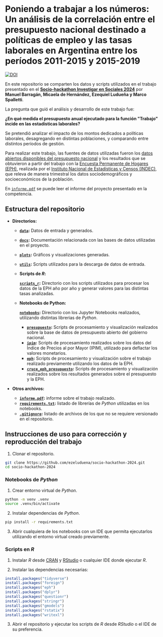 # Poniendo a trabajar a los números: Un análisis de la correlación entre el presupuesto nacional destinado a políticas de empleo y las tasas laborales en Argentina entre los períodos 2011-2015 y 2015-2019

[![DOI](https://zenodo.org/badge/867894144.svg)](https://doi.org/10.5281/zenodo.15203919)

En este repositorio se comparten los datos y scripts utilizados en el trabajo presentado en el **[Socio-hackathon Investigar en Sociales 2024](https://sociales.unc.edu.ar/content/todav-est-s-tiempo-de-presentarte-en-el-i-socio-hackathon-investigar-en-sociales-2024-la)** por **Manuel Barragán, Micaela de Hernández, Ezequiel Ludueña y Marco Spalletti**.

La pregunta que guió el análisis y desarrollo de este trabajo fue:

**¿En qué medida el presupuesto anual ejecutado para la función "Trabajo" incide en las estadísticas laborales?**

Se pretendió analizar el impacto de los montos dedicados a políticas laborales, desagregando en distintas poblaciones, y comparando entre distintos períodos de gestión.

Para realizar este trabajo, las fuentes de datos utilizadas fueron los [datos abiertos disponibles del presupuesto nacional](https://www.presupuestoabierto.gob.ar/sici/datos-abiertos) y los resultados que se obtuvieron a partir del trabajo con la [Encuesta Permanente de Hogares (EPH)](https://www.indec.gob.ar/indec/web/Institucional-Indec-BasesDeDatos), realizada por el [Instituto Nacional de Estadísticas y Censos (INDEC)](https://www.indec.gob.ar/), que releva de manera trimestral los datos sociodemográficos y socioeconómicos de la población.

En [`informe.pdf`](/informe.pdf) se puede leer el informe del proyecto presentado en la competencia.

## Estructura del repositorio

- **Directorios:**

  - **[`data`](/data):** Datos de entrada y generados.
  - **[`docs`](/docs):** Documentación relacionada con las bases de datos utilizadas en el proyecto.
  - **[`plots`](/plots):** Gráficos y visualizaciones generadas.
  - **[`utils`](/utils):** Scripts utilizados para la descarga de datos de entrada.  

  - **Scripts de *R*:**
  
    **[`scripts_r`](/scripts_r):** Directorio con los scripts utilizados para procesar los datos de la EPH año por año y generar valores para las distintas tasas analizadas.

  - **Notebooks de Python:**

    **[`notebooks`](/notebooks):** Directorio con los Jupyter Notebooks realizados, utilizando distintas librerias de *Python*.
    - **[`presupuesto`](/notebooks/presupuesto.ipynb):** Scripts de procesamiento y visualización realizados sobre la base de datos de presupuesto abierto del gobierno nacional.
    - **[`ipim`](/notebooks/ipim.ipynb):** Scripts de procesamiento realizados sobre los datos del Índice de Precios al por Mayor (IPIM), utilizado para deflactar los valores monetarios.
    - **[`eph`](/notebooks/eph.ipynb):** Scripts de procesamiento y visualización sobre el trabajo realizado previamente utilizando los datos de la EPH.
    - **[`cruce_eph_presupuesto`](/notebooks/cruce_eph_presupuesto.ipynb):** Scripts de procesamiento y visualización realizados sobre los resultados generados sobre el presupuesto y la EPH.

- **Otros archivos:**
  - **[`informe.pdf`](/informe.pdf):** informe sobre el trabajo realizado.
  - **[`requirements.txt`](/requirements.txt):** listado de librerías de *Python* utilizadas en los notebooks.
  - **[`.gitignore`](/.gitignore):** listado de archivos de los que no se requiere versionado en el repositorio.

## Instrucciones de uso para corrección y reproducción del trabajo

1. Clonar el repositorio.

```bash
git clone https://github.com/ezeluduena/socio-hackathon-2024.git
cd socio-hackathon-2024
```

### Notebooks de *Python*

1. Crear entorno virtual de *Python*.

```bash
python -m venv .venv
source .venv/bin/activate
```

2. Instalar dependencias de *Python*.

```bash
pip install -r requirements.txt
```

3. Abrir cualquiera de los notebooks con un IDE que permita ejecutarlos utilizando el entorno virtual creado previamente.

### Scripts en *R*

1. Instalar *R* desde [CRAN](https://cran.r-project.org/) y [RStudio](https://posit.co/download/rstudio-desktop/) o cualquier IDE donde ejecutar *R*.

2. Instalar las dependencias necesarias:

```r
install.packages("tidyverse")
install.packages("foreign")
install.packages("eph")
install.packages("dplyr")
install.packages("questionr")
install.packages("stringr")
install.packages("gmodels")
install.packages("rstatix")
install.packages("writexl")
```

3. Abrir el repositorio y ejecutar los scripts de *R* desde *RStudio* o el IDE de su preferencia.
